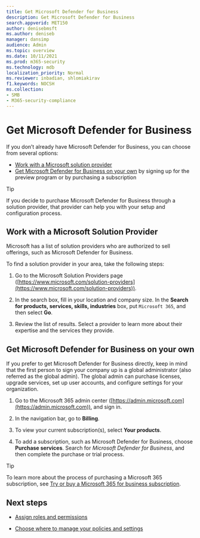 ```yaml
---
title: Get Microsoft Defender for Business
description: Get Microsoft Defender for Business
search.appverid: MET150
author: denisebmsft
ms.author: deniseb
manager: dansimp 
audience: Admin
ms.topic: overview
ms.date: 10/11/2021
ms.prod: m365-security
ms.technology: mdb
localization_priority: Normal
ms.reviewer: inbadian, shlomiakirav
f1.keywords: NOCSH 
ms.collection: 
- SMB
- M365-security-compliance
---
```


# Get Microsoft Defender for Business

If you don’t already have Microsoft Defender for Business, you can choose from several options:

- [Work with a Microsoft solution provider](#work-with-a-microsoft-solution-provider)
- [Get Microsoft Defender for Business on your own](#get-microsoft-defender-for-business-on-your-own) by signing up for the preview program or by purchasing a subscription

> [!TIP]
> If you decide to purchase Microsoft Defender for Business through a solution provider, that provider can help you with your setup and configuration process.

## Work with a Microsoft Solution Provider

Microsoft has a list of solution providers who are authorized to sell offerings, such as Microsoft Defender for Business. 

To find a solution provider in your area, take the following steps:

1. Go to the Microsoft Solution Providers page ([https://www.microsoft.com/solution-providers](https://www.microsoft.com/solution-providers)).
 
2. In the search box, fill in your location and company size. In the **Search for products, services, skills, industries** box, put `Microsoft 365`, and then select **Go**.

3. Review the list of results. Select a provider to learn more about their expertise and the services they provide.

## Get Microsoft Defender for Business on your own 

If you prefer to get Microsoft Defender for Business directly, keep in mind that the first person to sign your company up is a global administrator (also referred as the global admin). The global admin can purchase licenses, upgrade services, set up user accounts, and configure settings for your organization. 

1. Go to the Microsoft 365 admin center ([https://admin.microsoft.com](https://admin.microsoft.com)), and sign in.

2. In the navigation bar, go to **Billing**. 

3. To view your current subscription(s), select **Your products**.

4. To add a subscription, such as Microsoft Defender for Business, choose **Purchase services**. Search for *Microsoft Defender for Business*, and then complete the purchase or trial process.

> [!TIP]
> To learn more about the process of purchasing a Microsoft 365 subscription, see [Try or buy a Microsoft 365 for business subscription](../../commerce/try-or-buy-microsoft-365.md).

## Next steps

- [Assign roles and permissions](mdb-roles-permissions.md)

- [Choose where to manage your policies and settings](mdb-choose-portal.md)
